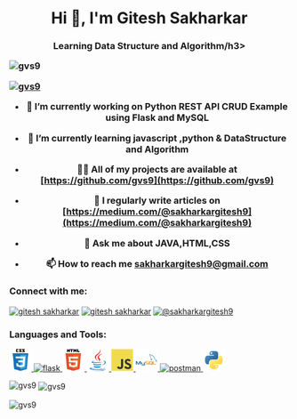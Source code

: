 <h1 align="center">Hi 👋, I'm Gitesh Sakharkar</h1>
<h3 align="center">Learning Data Structure and Algorithm/h3>

<p align="left"> <img src="https://komarev.com/ghpvc/?username=gvs9&label=Profile%20views&color=0e75b6&style=flat" alt="gvs9" /> </p>

<p align="left"> <a href="https://github.com/ryo-ma/github-profile-trophy"><img src="https://github-profile-trophy.vercel.app/?username=gvs9" alt="gvs9" /></a> </p>

- 🔭 I’m currently working on **Python REST API CRUD Example using Flask and MySQL**

- 🌱 I’m currently learning **javascript ,python & DataStructure and Algorithm**

- 👨‍💻 All of my projects are available at [https://github.com/gvs9](https://github.com/gvs9)

- 📝 I regularly write articles on [https://medium.com/@sakharkargitesh9](https://medium.com/@sakharkargitesh9)

- 💬 Ask me about **JAVA,HTML,CSS**

- 📫 How to reach me **sakharkargitesh9@gmail.com**

<h3 align="left">Connect with me:</h3>
<p align="left">
<a href="https://linkedin.com/in/gitesh sakharkar" target="blank"><img align="center" src="https://raw.githubusercontent.com/rahuldkjain/github-profile-readme-generator/master/src/images/icons/Social/linked-in-alt.svg" alt="gitesh sakharkar" height="30" width="40" /></a>
<a href="https://fb.com/gitesh sakharkar" target="blank"><img align="center" src="https://raw.githubusercontent.com/rahuldkjain/github-profile-readme-generator/master/src/images/icons/Social/facebook.svg" alt="gitesh sakharkar" height="30" width="40" /></a>
<a href="https://medium.com/@sakharkargitesh9" target="blank"><img align="center" src="https://raw.githubusercontent.com/rahuldkjain/github-profile-readme-generator/master/src/images/icons/Social/medium.svg" alt="@sakharkargitesh9" height="30" width="40" /></a>
</p>

<h3 align="left">Languages and Tools:</h3>
<p align="left"> <a href="https://www.w3schools.com/css/" target="_blank" rel="noreferrer"> <img src="https://raw.githubusercontent.com/devicons/devicon/master/icons/css3/css3-original-wordmark.svg" alt="css3" width="40" height="40"/> </a> <a href="https://flask.palletsprojects.com/" target="_blank" rel="noreferrer"> <img src="https://www.vectorlogo.zone/logos/pocoo_flask/pocoo_flask-icon.svg" alt="flask" width="40" height="40"/> </a> <a href="https://www.w3.org/html/" target="_blank" rel="noreferrer"> <img src="https://raw.githubusercontent.com/devicons/devicon/master/icons/html5/html5-original-wordmark.svg" alt="html5" width="40" height="40"/> </a> <a href="https://www.java.com" target="_blank" rel="noreferrer"> <img src="https://raw.githubusercontent.com/devicons/devicon/master/icons/java/java-original.svg" alt="java" width="40" height="40"/> </a> <a href="https://developer.mozilla.org/en-US/docs/Web/JavaScript" target="_blank" rel="noreferrer"> <img src="https://raw.githubusercontent.com/devicons/devicon/master/icons/javascript/javascript-original.svg" alt="javascript" width="40" height="40"/> </a> <a href="https://www.mysql.com/" target="_blank" rel="noreferrer"> <img src="https://raw.githubusercontent.com/devicons/devicon/master/icons/mysql/mysql-original-wordmark.svg" alt="mysql" width="40" height="40"/> </a> <a href="https://postman.com" target="_blank" rel="noreferrer"> <img src="https://www.vectorlogo.zone/logos/getpostman/getpostman-icon.svg" alt="postman" width="40" height="40"/> </a> <a href="https://www.python.org" target="_blank" rel="noreferrer"> <img src="https://raw.githubusercontent.com/devicons/devicon/master/icons/python/python-original.svg" alt="python" width="40" height="40"/> </a> </p>

<p><img align="left" src="https://github-readme-stats.vercel.app/api/top-langs?username=gvs9&show_icons=true&locale=en&layout=compact" alt="gvs9" /></p>

<p>&nbsp;<img align="center" src="https://github-readme-stats.vercel.app/api?username=gvs9&show_icons=true&locale=en" alt="gvs9" /></p>

<p><img align="center" src="https://github-readme-streak-stats.herokuapp.com/?user=gvs9&" alt="gvs9" /></p>
